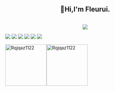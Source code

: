<h2 align="center">👋Hi,I'm Fleurui. </h2><br>
<div align="center">
    <img src="https://media0.giphy.com/media/v1.Y2lkPTc5MGI3NjExenlhdDZvZzBsbDAydXhncTBlNDg0eWZkZXdhdmY4dDQ3czlvNHh6cSZlcD12MV9pbnRlcm5hbF9naWZfYnlfaWQmY3Q9Zw/toXKzaJP3WIgM/giphy.gif"/>
</div>








![](https://img.shields.io/badge/Java-orange?style=flat-square&logo=java)  ![](https://img.shields.io/badge/JavaScript-red?style=flat-square&logo=javascript) ![](https://img.shields.io/badge/MySQL-blue?style=flat-square&logo=mysql&logoColor=black) ![](https://img.shields.io/badge/Spring-grey?style=flat-square&logo=spring) ![](https://img.shields.io/badge/Vue.js-black?style=flat-square&logo=vue.js) ![](https://img.shields.io/badge/go-blue?style=flat-square&logo=go)

<img height="130px" src="https://github-readme-stats.vercel.app/api?username=Rqjqaz1122&hide_title=true&show_icons=true&hide=issues&include_all_commits=true&count_private=true&theme=graywhite&hide_border=true&bg_color=45,ff7979,ffd479,fffc79,73fa79" alt="Rqjqaz1122"><img height="130px" src="https://github-readme-stats.vercel.app/api/top-langs?username=Rqjqaz1122&hide_title=true&layout=compact&theme=graywhite&hide_border=true&bg_color=45,fffc79,73fa79,75f0db" alt="Rqjqaz1122">

